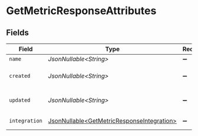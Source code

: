 # GetMetricResponseAttributes


## Fields

| Field                                                                                                  | Type                                                                                                   | Required                                                                                               | Description                                                                                            |
| ------------------------------------------------------------------------------------------------------ | ------------------------------------------------------------------------------------------------------ | ------------------------------------------------------------------------------------------------------ | ------------------------------------------------------------------------------------------------------ |
| `name`                                                                                                 | *JsonNullable\<String>*                                                                                | :heavy_minus_sign:                                                                                     | The name of the metric                                                                                 |
| `created`                                                                                              | *JsonNullable\<String>*                                                                                | :heavy_minus_sign:                                                                                     | Creation time in ISO 8601 format (YYYY-MM-DDTHH:MM:SS.mmmmmm)                                          |
| `updated`                                                                                              | *JsonNullable\<String>*                                                                                | :heavy_minus_sign:                                                                                     | Last updated time in ISO 8601 format (YYYY-MM-DDTHH:MM:SS.mmmmmm)                                      |
| `integration`                                                                                          | [JsonNullable\<GetMetricResponseIntegration>](../../models/components/GetMetricResponseIntegration.md) | :heavy_minus_sign:                                                                                     | The integration associated with the event                                                              |